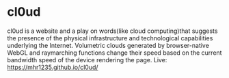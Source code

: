 # cl0ud
cl0ud is a website and a play on words(like cloud computing)that suggests the presence of the physical infrastructure and technological capabilities underlying the Internet. Volumetric clouds generated by browser-native WebGL and raymarching functions change their speed based on the current bandwidth speed of the device rendering the page. Live: https://mhr1235.github.io/cl0ud/
